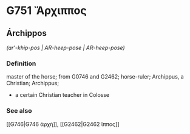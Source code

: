 # G751 Ἄρχιππος

## Árchippos

_(ar'-khip-pos | AR-heep-pose | AR-heep-pose)_

### Definition

master of the horse; from G0746 and G2462; horse-ruler; Archippus, a Christian; Archippus; 

- a certain Christian teacher in Colosse

### See also

[[G746|G746 ἀρχή]], [[G2462|G2462 ἵππος]]
